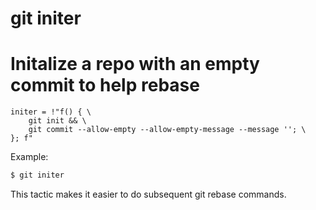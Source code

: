 # git initer

# Initalize a repo with an empty commit to help rebase

```gitconfig
initer = !"f() { \
    git init && \
    git commit --allow-empty --allow-empty-message --message ''; \
}; f"
```

Example:

```sh
$ git initer
```

This tactic makes it easier to do subsequent git rebase commands.
